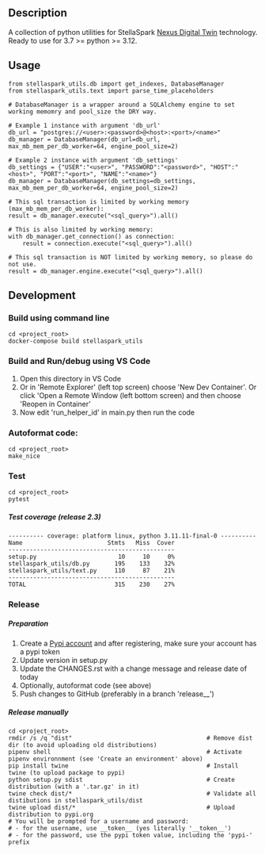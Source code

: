 [Nexus Digital Twin]:https://www.stellaspark.com/ 
[Pypi account]:https://pypi.org/account/register/


## Description
A collection of python utilities for StellaSpark [Nexus Digital Twin] technology. 
Ready to use for 3.7 >= python >= 3.12.


## Usage

```
from stellaspark_utils.db import get_indexes, DatabaseManager
from stellaspark_utils.text import parse_time_placeholders

# DatabaseManager is a wrapper around a SQLAlchemy engine to set working memomry and pool_size the DRY way.

# Example 1 instance with argument 'db_url'
db_url = "postgres://<user>:<password>@<host>:<port>/<name>"
db_manager = DatabaseManager(db_url=db_url, max_mb_mem_per_db_worker=64, engine_pool_size=2)

# Example 2 instance with argument 'db_settings'
db_settings = {"USER":"<user>", "PASSWORD":"<password>", "HOST":"<host>", "PORT":"<port>", "NAME":"<name>"}
db_manager = DatabaseManager(db_settings=db_settings, max_mb_mem_per_db_worker=64, engine_pool_size=2)

# This sql transaction is limited by working memory (max_mb_mem_per_db_worker):
result = db_manager.execute("<sql_query>").all()

# This is also limited by working memory:
with db_manager.get_connection() as connection:
    result = connection.execute("<sql_query>").all()

# This sql transaction is NOT limited by working memory, so please do not use.
result = db_manager.engine.execute("<sql_query>").all()
```


## Development

### Build using command line
```
cd <project_root>
docker-compose build stellaspark_utils
```

### Build and Run/debug using VS Code
1. Open this directory in VS Code
2. Or in 'Remote Explorer' (left top screen) choose 'New Dev Container'. Or click 'Open a Remote Window (left bottom screen) and then choose 'Reopen in Container'
3. Now edit 'run_helper_id' in main.py then run the code

### Autoformat code:
```
cd <project_root>
make_nice
```

### Test
```
cd <project_root>
pytest
```

##### Test coverage (release 2.3)
```
---------- coverage: platform linux, python 3.11.11-final-0 ----------
Name                        Stmts   Miss  Cover
-----------------------------------------------
setup.py                       10     10     0%
stellaspark_utils/db.py       195    133    32%
stellaspark_utils/text.py     110     87    21%
-----------------------------------------------
TOTAL                         315    230    27%
```

### Release 

##### Preparation
1. Create a [Pypi account] and after registering, make sure your account has a pypi token
2. Update version in setup.py
3. Update the CHANGES.rst with a change message and release date of today
4. Optionally, autoformat code (see above)
5. Push changes to GitHub (preferably in a branch 'release_<x>_<y>')

##### Release manually
```
cd <project_root>
rmdir /s /q "dist"                                      # Remove dist dir (to avoid uploading old distributions)                       
pipenv shell                                            # Activate pipenv environnment (see 'Create an environment' above)
pip install twine                                       # Install twine (to upload package to pypi)
python setup.py sdist                                   # Create distribution (with a '.tar.gz' in it)
twine check dist/*                                      # Validate all distibutions in stellaspark_utils/dist
twine upload dist/*                                     # Upload distribution to pypi.org
# You will be prompted for a username and password: 
# - for the username, use __token__ (yes literally '__token__')
# - for the password, use the pypi token value, including the 'pypi-' prefix
```
